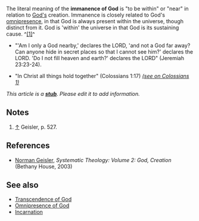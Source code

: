 The literal meaning of the **immanence of God** is "to be within"
or "near" in relation to [God's](God "God") creation. Immanence is
closely related to God's
[omnipresence](Omnipresence_of_God "Omnipresence of God"), in that
God is always present within the universe, though distinct from it.
God is 'within' the universe in that God is its sustaining cause.
^[[1]](#note-0)^

-   "'Am I only a God nearby,' declares the LORD, 'and not a God
    far away? Can anyone hide in secret places so that I cannot see
    him?' declares the LORD. 'Do I not fill heaven and earth?' declares
    the LORD" (Jeremiah 23:23-24).

-   "In Christ all things hold together" (Colossians 1:17)
    *[(see on Colossians 1)](Colossians_1 "Colossians 1")*

*This article is a **[stub](http://www.theopedia.com/Category:Theopedia_stubs "Category:Theopedia stubs")**. Please edit it to add information.*
## Notes

1.  [↑](#ref-0) Geisler, p. 527.

## References

-   [Norman Geisler](Norman_Geisler "Norman Geisler"),
    *Systematic Theology: Volume 2: God, Creation* (Bethany House,
    2003)

## See also

-   [Transcendence of God](Transcendence_of_God "Transcendence of God")
-   [Omnipresence of God](Omnipresence_of_God "Omnipresence of God")
-   [Incarnation](Incarnation "Incarnation")



